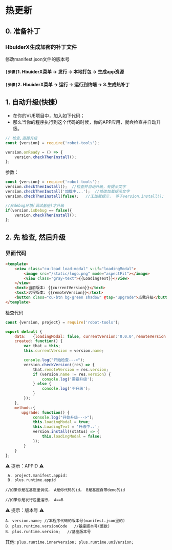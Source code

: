 # 热更新
## 0. 准备补丁
### HbuiderX生成加密的补丁文件
修改manifest.json文件的版本号

#### `[步骤]`1. HbuiderX菜单 -> 发行 -> 本地打包 -> 生成app资源
#### `[步骤]`2. HbuiderX菜单 -> 运行 -> 运行到终端 -> 3.生成热补丁


## 1. 自动升级(快捷）
* 在你的VUE项目中，加入如下代码；
* 那么当你的程序执行到这个代码的时候，你的APP应用，就会检查并自动升级。

```js
// 检查,直接升级
const {version} = require('robot-tools'); 

version.onReady = () => { 
	version.checkThenInstall();
};

```

参数：

```js
const {version} = require('robot-tools');
version.checkThenInstall();  //检查并自动升级，有提示文字
version.checkThenInstall('加载中...');  //修改加载提示文字
version.checkThenInstall(false);   //无加载提示， 等于version.install();

//非debug环境(调试基座)才升级
if(version.isDebug == false){
	version.checkThenInstall(); 
};

```


## 2. 先 检查, 然后升级

### 界面代码
```html
<template> 
	<view class="cu-load load-modal" v-if="loadingModal"> 
		<image src="/static/logo.png" mode="aspectFit"></image>
		<view class="gray-text">{{LoadingText}}</view>
	</view>
	<text>当前版本: {{currentVersion}}</text>
	<text>远程版本: {{remoteVersion}}</text>
	<button class="cu-btn bg-green shadow" @tap="upgrade">点我升级</button>
</template>
```
检查代码

```js
const {version, project} = require('robot-tools');

export default {
	data:   {loadingModal: false, currentVersion:'0.0.0',remoteVersion:''},
	created: function() {
	    var that = this;
		this.currentVersion = version.name;

		console.log("开始检查--->");
		version.checkVersion((res) => { 
			that.remoteVersion = res.version;
			if (version.name != res.version) {
				console.log('需要升级');
			} else {
				console.log('不升级');
			}
		});
	},
	methods:{
	   upgrade: function() {
	        console.log("开始升级--->");
			this.loadingModal = true;
			this.LoadingText = '升级中..';
			version.install((status) => {
				this.loadingModal = false;
			});
		} 
    }
};

```

⚠️ 提示：APPID ⚠️
``` 
 A. project.manifest.appid: 
 B. plus.runtime.appid 

//如果你是在基座里调试， A是你代码的id， B是基座自带demo的id

//如果你是发行包里运行， A==B
```

⚠️ 提示：版本号 ⚠️
```
A. version.name; //本程序代码的版本号(manifest.json里的)
B. plus.runtime.versionCode   //基座版本号(整数)
B. plus.runtime.version;   //基座版本号
```
其他:
`
plus.runtime.innerVersion;
plus.runtime.uniVersion;
`

